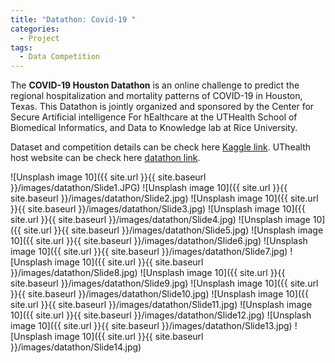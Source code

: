 ```yaml
---
title: "Datathon: Covid-19 "
categories:
  - Project
tags:
  - Data Competition
---
```


<p>
The <b>COVID-19 Houston Datathon</b> is an online challenge to predict the regional hospitalization and mortality patterns of COVID-19 in Houston, Texas. 
This Datathon is jointly organized and sponsored by the Center for Secure Artificial intelligence For hEalthcare at the UTHealth School of Biomedical Informatics, and Data to Knowledge lab at Rice University.
</p>

[//]: # ()
[//]: # ()
[//]: # (This theme supports **link posts**, made famous by John Gruber. To use, just add `link:https://www.kaggle.com/c/covid19houstondatathon/overview` to the post's YAML front matter and you're done.)

[//]: # ()
[//]: # (> And this is how a quote looks.)

Dataset and competition details can be check here [Kaggle link](https://www.kaggle.com/c/covid19houstondatathon/overview).
UThealth host website can be check here [datathon link](https://sbmi.uth.edu/datathon/past-events/aug20.htm).

![Unsplash image 10]({{ site.url }}{{ site.baseurl }}/images/datathon/Slide1.JPG)
![Unsplash image 10]({{ site.url }}{{ site.baseurl }}/images/datathon/Slide2.jpg)
![Unsplash image 10]({{ site.url }}{{ site.baseurl }}/images/datathon/Slide3.jpg)
![Unsplash image 10]({{ site.url }}{{ site.baseurl }}/images/datathon/Slide4.jpg)
![Unsplash image 10]({{ site.url }}{{ site.baseurl }}/images/datathon/Slide5.jpg)
![Unsplash image 10]({{ site.url }}{{ site.baseurl }}/images/datathon/Slide6.jpg)
![Unsplash image 10]({{ site.url }}{{ site.baseurl }}/images/datathon/Slide7.jpg)
![Unsplash image 10]({{ site.url }}{{ site.baseurl }}/images/datathon/Slide8.jpg)
![Unsplash image 10]({{ site.url }}{{ site.baseurl }}/images/datathon/Slide9.jpg)
![Unsplash image 10]({{ site.url }}{{ site.baseurl }}/images/datathon/Slide10.jpg)
![Unsplash image 10]({{ site.url }}{{ site.baseurl }}/images/datathon/Slide11.jpg)
![Unsplash image 10]({{ site.url }}{{ site.baseurl }}/images/datathon/Slide12.jpg)
![Unsplash image 10]({{ site.url }}{{ site.baseurl }}/images/datathon/Slide13.jpg)
![Unsplash image 10]({{ site.url }}{{ site.baseurl }}/images/datathon/Slide14.jpg)
